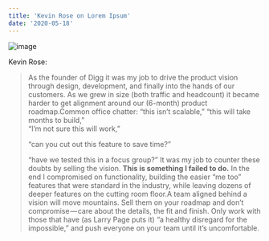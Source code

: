 ```yaml
---
title: 'Kevin Rose on Lorem Ipsum'
date: '2020-05-18'
---
```


![image](https://66.media.tumblr.com/4ef4bdc877be0b18ca1cce930421c959/tumblr_pu8fzmfD2B1qz8k1no6_1280.jpg)

Kevin Rose:

> As the founder of Digg it was my job to drive the product vision through design, development, and finally into the hands of our customers. As we grew in size (both traffic and headcount) it became harder to get alignment around our (6-month) product roadmap.Common office chatter:
> “this isn’t scalable,”
> “this will take months to build,”<br>
>“I’m not sure this will work,”
>
> “can you cut out this feature to save time?”
>
> “have we tested this in a focus group?”
> It was my job to counter these doubts by selling the vision. __This is something I failed to do.__ In the end I compromised on functionality, building the easier “me too” features that were standard in the industry, while leaving dozens of deeper features on the cutting room floor.A team aligned behind a vision will move mountains. Sell them on your roadmap and don’t compromise — care about the details, the fit and finish. Only work with those that have (as Larry Page puts it) “a healthy disregard for the impossible,” and push everyone on your team until it’s uncomfortable.